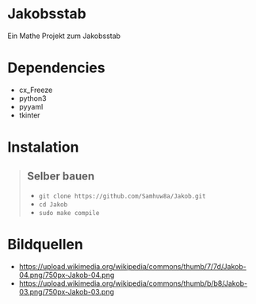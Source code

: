 # Jakobsstab
Ein Mathe Projekt zum Jakobsstab

# Dependencies
- cx_Freeze
- python3
- pyyaml
- tkinter

# Instalation
> Selber bauen
> ---
> - `git clone https://github.com/Samhuw8a/Jakob.git`
> - `cd Jakob`
> - `sudo make compile`

# Bildquellen
- https://upload.wikimedia.org/wikipedia/commons/thumb/7/7d/Jakob-04.png/750px-Jakob-04.png
- https://upload.wikimedia.org/wikipedia/commons/thumb/b/b8/Jakob-03.png/750px-Jakob-03.png

